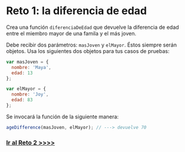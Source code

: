 # Reto 1: la diferencia de edad

Crea una función `diferenciaDeEdad` que devuelve la diferencia de edad entre el miembro mayor de una famila y el más joven.

Debe recibir dos parámetros: `masJoven` y `elMayor`. Éstos siempre serán objetos. Usa los siguientes dos objetos para tus casos de pruebas:

```js
var masJoven = {
  nombre: 'Maya',
  edad: 13
};

var elMayor = {
  nombre: 'Joy',
  edad: 83
};
```

Se invocará la función de la siguiente manera:

```js
ageDifference(masJoven, elMayor); // ---> devuelve 70
```

### [Ir al Reto 2 >>>>](https://github.com/node-girls/beginners-javascript-spanish/blob/master/challenge02-es.md)
